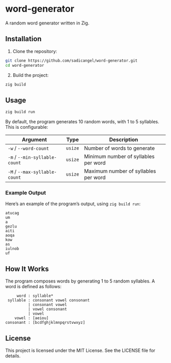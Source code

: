 # word-generator

A random word generator written in Zig.

## Installation

1. Clone the repository:
```sh
git clone https://github.com/sadicangel/word-generator.git
cd word-generator
```

2. Build the project:
```sh
zig build
```

## Usage

```sh
zig build run
```

By default, the program generates 10 random words, with 1 to 5 syllables. This is configurable:

| Argument                      | Type    | Description                              |
|-------------------------------|---------|------------------------------------------|
| `-w` / `--word-count`         | `usize` | Number of words to generate              |
| `-m` / `--min-syllable-count` | `usize` | Minimum number of syllables per word     |
| `-M` / `--max-syllable-count` | `usize` | Maximum number of syllables per word     |

### Example Output
Here’s an example of the program’s output, using `zig build run`:
```
atucag
um
a
gezlu
aiti
aoqa
kow
as
iulnob
uf
```

## How It Works
The program composes words by generating 1 to 5 random syllables. A word is defined as follows:
```
     word : syllable*
 syllable : consonant vowel consonant
          | consonant vowel
          | vowel consonant
          | vowel
    vowel : [aeiou]
consonant : [bcdfghjklmnpqrstvwxyz]
```

## License
This project is licensed under the MIT License. See the LICENSE file for details.